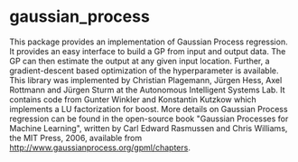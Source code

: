 # gaussian_process

This package provides an implementation of Gaussian Process regression. It provides an easy interface to build a GP from input and output data. The GP can then estimate the output at any given input location. Further, a gradient-descent based optimization of the hyperparameter is available. This library was implemented by Christian Plagemann, Jürgen Hess, Axel Rottmann and Jürgen Sturm at the Autonomous Intelligent Systems Lab. It contains code from Gunter Winkler and Konstantin Kutzkow which implements a LU factorization for boost. More details on Gaussian Process regression can be found in the open-source book "Gaussian Processes for Machine Learning", written by Carl Edward Rasmussen and Chris Williams, the MIT Press, 2006, available from http://www.gaussianprocess.org/gpml/chapters.
